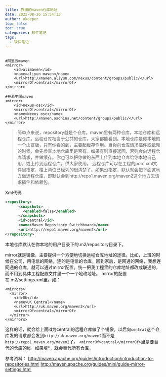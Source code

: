 ```yaml
---
title: 靠谱的maven仓库地址
date: 2022-08-26 15:54:13
author: okeeper
top: false
toc: true
categories: 软件笔记
tags:
  - 软件笔记
---
```


```

#阿里云maven
<mirror>
    <id>alimaven</id>
    <name>aliyun maven</name>
    <url>http://maven.aliyun.com/nexus/content/groups/public/</url>
    <mirrorOf>central</mirrorOf> 
</mirror>

#开源中国maven
<mirror>  
    <id>nexus-osc</id>  
    <mirrorOf>central</mirrorOf>  
    <name>Nexus osc</name>  
    <url>http://maven.oschina.net/content/groups/public/</url>  
</mirror>

```

> 简单点来说，repository就是个仓库。maven里有两种仓库，本地仓库和远程仓库。远程仓库相当于公共的仓库，大家都能看到。本地仓库是你本地的一个山寨版，只有你看的到，主要起缓存作用。当你向仓库请求插件或依赖的时候，会先检查本地仓库里是否有。如果有则直接返回，否则会向远程仓库请求，并做缓存。你也可以把你做的东西上传到本地仓库给你本地自己用，或上传到远程仓库，供大家使用。 
> 远程仓库可以在工程的pom.xml文件里指定，楼上两位已经列的很清楚了。如果没指定，默认就会把下面这地方做远程仓库，即默认会到http://repo1.maven.org/maven2这个地方去请求插件和依赖包。 


Xml代码 
```xml
<repository>  
      <snapshots>  
        <enabled>false</enabled>  
      </snapshots>  
      <id>central</id>  
      <name>Maven Repository Switchboard</name>  
      <url>http://repo1.maven.org/maven2</url>  
</repository>  
```
本地仓库默认在你本地的用户目录下的.m2/repository目录下。 

mirror就是镜像，主要提供一个方便地切换远程仓库地址的途径。比如，上班的时候在公司，用电信的网络，连的是电信的仓库。回到家后，是网通的网络，我想连网通的仓库，就可以通过mirror配置，统一把我工程里的仓库地址都改成联通的，而不用到具体工程配置文件里一个一个地改地址。 
mirror的配置在.m2/settings.xml里。如： 

```
<mirrors>  
  <mirror>  
    <id>UK</id>  
    <name>UK Central</name>  
    <url>http://uk.maven.org/maven2</url>  
    <mirrorOf>central</mirrorOf>  
  </mirror>  
</mirrors>  
```
这样的话，就会给上面id为central的远程仓库做了个镜像。以后向`central`这个仓库发的请求都会发到`http://uk.maven.org/maven2`而不是`http://repo1.maven.org/maven2`了。 
`<mirrorOf>central</mirrorOf>`里是要替代的仓库的id。如果填*，就会替代所有仓库。 

参考资料： 
http://maven.apache.org/guides/introduction/introduction-to-repositories.html 
http://maven.apache.org/guides/mini/guide-mirror-settings.html